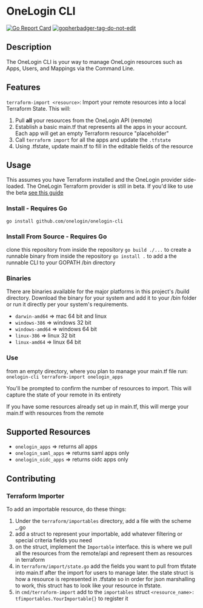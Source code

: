 # OneLogin CLI
[![Go Report Card](https://goreportcard.com/badge/github.com/onelogin/onelogin-cli)](https://goreportcard.com/report/github.com/onelogin/onelogin-cli)
<a href='https://github.com/jpoles1/gopherbadger' target='_blank'>![gopherbadger-tag-do-not-edit](https://img.shields.io/badge/Go%20Coverage-56%25-brightgreen.svg?longCache=true&style=flat)</a>
## Description

The OneLogin CLI is your way to manage OneLogin resources such as Apps, Users, and Mappings via the Command Line.

## Features
`terraform-import <resource>`: Import your remote resources into a local Terraform State.
This will:
  1. Pull **all** your resources from the OneLogin API (remote)
  2. Establish a basic main.tf that represents all the apps in your account. Each app will get an empty Terraform resource "placeholder"
  3. Call `terraform import` for all the apps and update the `.tfstate`
  4. Using .tfstate, update main.tf to fill in the editable fields of the resource

## Usage
This assumes you have Terraform installed and the OneLogin provider side-loaded.
The OneLogin Terraform provider is still in beta. If you'd like to use the beta [see this guide](https://github.com/onelogin/onelogin-terraform-provider#onelogin-terraform-provider-sdk)

### Install - Requires Go
`go install github.com/onelogin/onelogin-cli`

### Install From Source - Requires Go
clone this repository
from inside the repository `go build ./...` to create a runnable binary
from inside the repository `go install .` to add a the runnable CLI to your GOPATH /bin directory

### Binaries
There are binaries available for the major platforms in this project's /build directory. Download the
binary for your system and add it to your /bin folder or run it directly per your system's requirements.

* `darwin-amd64`  => mac 64 bit and linux
* `windows-386`   => windows 32 bit
* `windows-amd64` => windows 64 bit
* `linux-386`     => linux 32 bit
* `linux-amd64`   => linux 64 bit

### Use
from an empty directory, where you plan to manage your main.tf file run:
`onelogin-cli terraform-import onelogin_apps`

You'll be prompted to confirm the number of resources to import.
This will capture the state of your remote in its entirety

If you have some resources already set up in main.tf, this will merge your main.tf with resources from the remote

## Supported Resources
* `onelogin_apps` => returns all apps
* `onelogin_saml_apps` => returns saml apps only
* `onelogin_oidc_apps` => returns oidc apps only

## Contributing

### Terraform Importer
To add an importable resource, do these things:
1. Under the `terraform/importables` directory, add a file with the scheme <provider>_<resource>.go
2. add a struct to represent your importable, add whatever filtering or special criteria fields you need
3. on the struct, implement the `Importable` interface. this is where we pull all the resources from the remote/api and represent them as resources in terraform
4. in `terraform/import/state.go` add the fields you want to pull from tfstate into main.tf after the import for users to manage later. the state struct is how a resource is represented in .tfstate so in order for json marshalling to work, this struct has to look like your resource in tfstate.
5. in `cmd/terraform-import` add to the `importables` struct `<resource_name>: tfimportables.YourImportable{}` to register it
